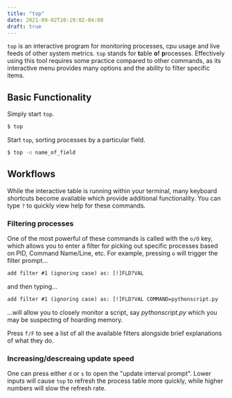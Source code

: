 ```yaml
---
title: "top"
date: 2021-09-02T20:19:02-04:00
draft: true
---
```


`top` is an interactive program for monitoring processes, cpu usage and live
feeds of other system metrics. `top` stands for **t**able **o**f **p**rocesses.
Effectively using this tool requires some practice compared to other commands,
as its interactive menu provides many options and the ability to filter specific
items.

## Basic Functionality

Simply start `top`.

```bash
$ top
```

Start `top`, sorting processes by a particular field.

```bash
$ top -o name_of_field
```

## Workflows

While the interactive table is running within your terminal, many keyboard
shortcuts become available which provide additional functionality. You can type
`?` to quickly view help for these commands.

### Filtering processes

One of the most powerful of these commands is called with the `o/O` key, which
allows you to enter a filter for picking out specific processes based on PID,
Command Name/Line, etc. For example, pressing `o` will trigger the filter
prompt...

```txt
add filter #1 (ignoring case) as: [!]FLD?VAL
```

and then typing...

```txt
add filter #1 (ignoring case) as: [!]FLD?VAL COMMAND=pythonscript.py
```

...will allow you to closely monitor a script, say _pythonscript.py_ which you
may be suspecting of hoarding memory. <br>

Press `f/F` to see a list of all the available filters alongside brief
explanations of what they do.

### Increasing/descreaing update speed

One can press either `d` or `s` to open the "update interval prompt". Lower
inputs will cause `top` to refresh the process table more quickly, while higher
numbers will slow the refresh rate.
